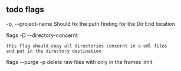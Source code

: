 ## todo flags  
   -p, --project-name 
    Should fix the path finding for the Dir End location

flags -D --directory-concernt

    this flag should copy all directories concernt in a edl files
    and put in the directory destination

flags --purge -p
    delete raw files with only in the frames limit

